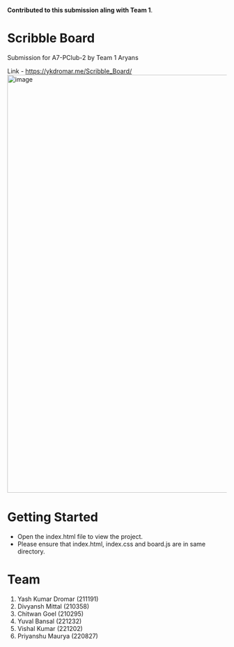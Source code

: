 **Contributed to this submission aling with Team 1**.

# Scribble Board
Submission for A7-PClub-2 by Team 1 Aryans

Link - <a href="https://ykdromar.me/Scribble_Board/">https://ykdromar.me/Scribble_Board/</a>
<img width="958" alt="image" src="https://user-images.githubusercontent.com/99880956/230157077-579767f6-6ccd-483f-a293-78c23395d086.png">

# Getting Started
- Open the index.html file to view the project.
- Please ensure that index.html, index.css and board.js are in same directory.

# Team
1. Yash Kumar Dromar (211191)
2. Divyansh Mittal (210358)
3. Chitwan Goel (210295)
4. Yuval Bansal (221232)
5. Vishal Kumar (221202)
6. Priyanshu Maurya (220827)

